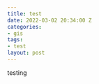 ```yaml
---
title: test
date: 2022-03-02 20:34:00 Z
categories:
- gis
tags:
- test
layout: post
---
```


testing
